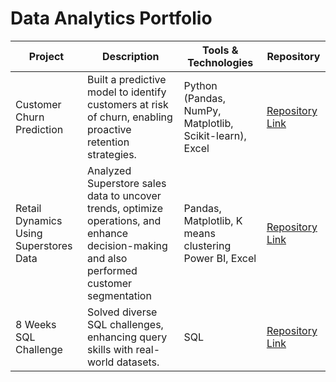 # Data Analytics Portfolio

| Project                        | Description                                                                 | Tools & Technologies        | Repository                                                                 |
|--------------------------------|-----------------------------------------------------------------------------|-----------------------------|----------------------------------------------------------------------------|
| Customer Churn Prediction      | Built a predictive model to identify customers at risk of churn, enabling proactive retention strategies. | Python (Pandas, NumPy, Matplotlib, Scikit-learn), Excel | [Repository Link](https://github.com/Chaitanya-1608/Customer-churn-prediction) |
| Retail Dynamics Using Superstores Data | Analyzed Superstore sales data to uncover trends, optimize operations, and enhance decision-making and also performed customer segmentation | Pandas, Matplotlib, K means clustering Power BI, Excel        | [Repository Link](https://github.com/Chaitanya-1608/Superstore-analytics) |
| 8 Weeks SQL Challenge          | Solved diverse SQL challenges, enhancing query skills with real-world datasets. | SQL                         | [Repository Link](https://github.com/yourusername/8-weeks-sql-challenge)       |

